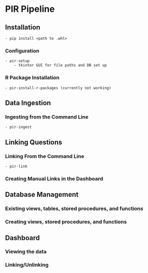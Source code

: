 # PIR Pipeline

## Installation
    - pip install <path to .whl>
### Configuration
    - pir-setup
        - tkinter GUI for file paths and DB set up
### R Package Installation
    - pir-install-r-packages (currently not working)
## Data Ingestion
### Ingesting from the Command Line
    - pir-ingest
## Linking Questions
### Linking From the Command Line
    - pir-link
### Creating Manual Links in the Dashboard
## Database Management
### Existing views, tables, stored procedures, and functions
### Creating views, stored procedures, and functions
## Dashboard
### Viewing the data
### Linking/Unlinking